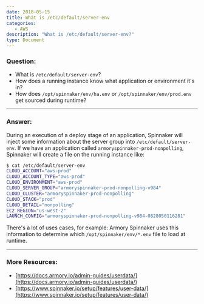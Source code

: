 ```yaml
---
date: 2018-05-15
title: What is /etc/default/server-env
categories:
   - AWS
description: "What is /etc/default/server-env?"
type: Document
---
```


### Question:
- What is `/etc/default/server-env`?
- How does a running instance know what application or environment it's in?
- How does `/opt/spinnaker/env/ha.env` or `/opt/spinnaker/env/prod.env` get sourced during runtime?

***

### Answer:
During an execution of a deploy stage of an application, Spinnaker will inject some information about the server group into `/etc/default/server-env`.
If we have an application called `armoryspinnaker-prod-nonpolling`, Spinnaker will create a file on the running instance like:
```bash
$ cat /etc/default/server-env
CLOUD_ACCOUNT="aws-prod"
CLOUD_ACCOUNT_TYPE="aws-prod"
CLOUD_ENVIRONMENT="aws-prod"
CLOUD_SERVER_GROUP="armoryspinnaker-prod-nonpolling-v984"
CLOUD_CLUSTER="armoryspinnaker-prod-nonpolling"
CLOUD_STACK="prod"
CLOUD_DETAIL="nonpolling"
EC2_REGION="us-west-2"
LAUNCH_CONFIG="armoryspinnaker-prod-nonpolling-v984-0828050116281"
```

There's a lot of uses cases, for example: Armory Spinnaker uses this information to determine which `/opt/spinnaker/env/*.env` file to load at runtime.

***

### More Resources: 
- [https://docs.armory.io/admin-guides/userdata/](https://docs.armory.io/admin-guides/userdata/)
- [https://www.spinnaker.io/setup/features/user-data/](https://www.spinnaker.io/setup/features/user-data/)
